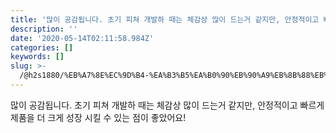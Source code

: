 ```yaml
---
title: '많이 공감됩니다. 초기 피쳐 개발하 때는 체감상 많이 드는거 같지만, 안정적이고 빠르게 제품을 더 크게 성장 시킬 수 있는 점이 좋았어요!'
description: ''
date: '2020-05-14T02:11:58.984Z'
categories: []
keywords: []
slug: >-
  /@h2s1880/%EB%A7%8E%EC%9D%B4-%EA%B3%B5%EA%B0%90%EB%90%A9%EB%8B%88%EB%8B%A4-%EC%B4%88%EA%B8%B0-%ED%94%BC%EC%B3%90-%EA%B0%9C%EB%B0%9C%ED%95%98-%EB%95%8C%EB%8A%94-%EC%B2%B4%EA%B0%90%EC%83%81-%EB%A7%8E%EC%9D%B4-%EB%93%9C%EB%8A%94%EA%B1%B0-%EA%B0%99%EC%A7%80%EB%A7%8C-%EC%95%88%EC%A0%95%EC%A0%81%EC%9D%B4%EA%B3%A0-%EB%B9%A0%EB%A5%B4%EA%B2%8C-%EC%A0%9C%ED%92%88%EC%9D%84-%EB%8D%94-%ED%81%AC%EA%B2%8C-%EC%84%B1%EC%9E%A5-%EC%8B%9C%ED%82%AC-%EC%88%98-%EC%9E%88%EB%8A%94-%EC%A0%90%EC%9D%B4-%EC%A2%8B%EC%95%98%EC%96%B4%EC%9A%94-dae26aa4fee9
---
```


많이 공감됩니다. 초기 피쳐 개발하 때는 체감상 많이 드는거 같지만, 안정적이고 빠르게 제품을 더 크게 성장 시킬 수 있는 점이 좋았어요!